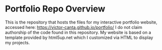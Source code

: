 # Portfolio Repo Overview

This is the repository that hosts the files for my interactive portfolio website, accessed here: https://victor-canta.github.io/portfolio/
I do not claim authorship of the code found in this repository. My website is based on a template provided by html5up.net which I customized via HTML to display my projects.
